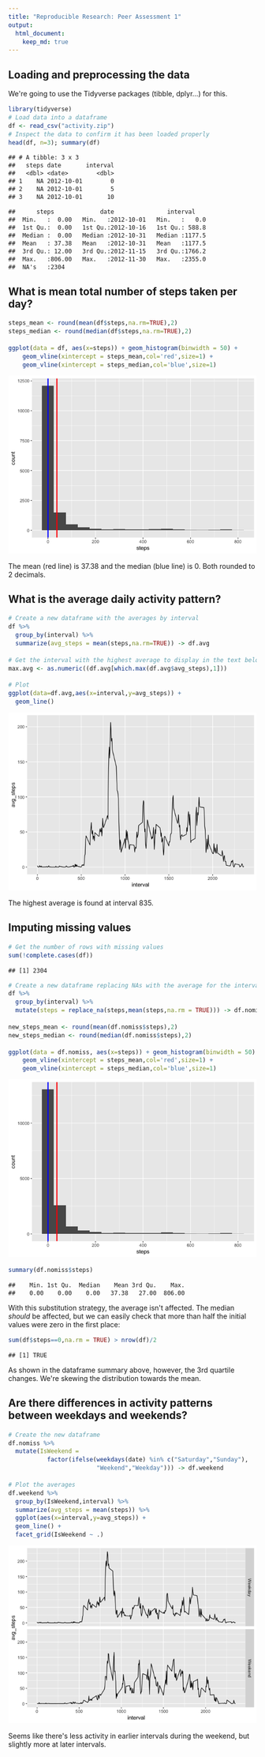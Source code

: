 ```yaml
---
title: "Reproducible Research: Peer Assessment 1"
output: 
  html_document:
    keep_md: true
---
```



## Loading and preprocessing the data

We're going to use the Tidyverse packages (tibble, dplyr...) for this.


```r
library(tidyverse)
# Load data into a dataframe
df <- read_csv("activity.zip")
# Inspect the data to confirm it has been loaded properly
head(df, n=3); summary(df)
```

```
## # A tibble: 3 x 3
##   steps date       interval
##   <dbl> <date>        <dbl>
## 1    NA 2012-10-01        0
## 2    NA 2012-10-01        5
## 3    NA 2012-10-01       10
```

```
##      steps             date               interval     
##  Min.   :  0.00   Min.   :2012-10-01   Min.   :   0.0  
##  1st Qu.:  0.00   1st Qu.:2012-10-16   1st Qu.: 588.8  
##  Median :  0.00   Median :2012-10-31   Median :1177.5  
##  Mean   : 37.38   Mean   :2012-10-31   Mean   :1177.5  
##  3rd Qu.: 12.00   3rd Qu.:2012-11-15   3rd Qu.:1766.2  
##  Max.   :806.00   Max.   :2012-11-30   Max.   :2355.0  
##  NA's   :2304
```


## What is mean total number of steps taken per day?


```r
steps_mean <- round(mean(df$steps,na.rm=TRUE),2)
steps_median <- round(median(df$steps,na.rm=TRUE),2)

ggplot(data = df, aes(x=steps)) + geom_histogram(binwidth = 50) + 
    geom_vline(xintercept = steps_mean,col='red',size=1) +
    geom_vline(xintercept = steps_median,col='blue',size=1)
```

![](PA1_template_files/figure-html/unnamed-chunk-2-1.png)<!-- -->

The mean (red line) is 37.38 and the median (blue line) is 0. Both rounded to 2 decimals.



## What is the average daily activity pattern?


```r
# Create a new dataframe with the averages by interval
df %>% 
  group_by(interval) %>% 
  summarize(avg_steps = mean(steps,na.rm=TRUE)) -> df.avg

# Get the interval with the highest average to display in the text below
max.avg <- as.numeric((df.avg[which.max(df.avg$avg_steps),1]))

# Plot
ggplot(data=df.avg,aes(x=interval,y=avg_steps)) +
  geom_line()
```

![](PA1_template_files/figure-html/unnamed-chunk-3-1.png)<!-- -->

The highest average is found at interval 835.

## Imputing missing values


```r
# Get the number of rows with missing values
sum(!complete.cases(df))
```

```
## [1] 2304
```

```r
# Create a new dataframe replacing NAs with the average for the interval
df %>%
  group_by(interval) %>%
  mutate(steps = replace_na(steps,mean(steps,na.rm = TRUE))) -> df.nomiss

new_steps_mean <- round(mean(df.nomiss$steps),2)
new_steps_median <- round(median(df.nomiss$steps),2)

ggplot(data = df.nomiss, aes(x=steps)) + geom_histogram(binwidth = 50) + 
    geom_vline(xintercept = steps_mean,col='red',size=1) +
    geom_vline(xintercept = steps_median,col='blue',size=1)
```

![](PA1_template_files/figure-html/unnamed-chunk-4-1.png)<!-- -->

```r
summary(df.nomiss$steps)
```

```
##    Min. 1st Qu.  Median    Mean 3rd Qu.    Max. 
##    0.00    0.00    0.00   37.38   27.00  806.00
```

With this substitution strategy, the average isn't affected. The median *should* be affected, but we can easily check that more than half the initial values were zero in the first place:

```r
sum(df$steps==0,na.rm = TRUE) > nrow(df)/2
```

```
## [1] TRUE
```
As shown in the dataframe summary above, however, the 3rd quartile changes. We're skewing the distribution towards the mean.

## Are there differences in activity patterns between weekdays and weekends?


```r
# Create the new dataframe
df.nomiss %>% 
  mutate(IsWeekend = 
           factor(ifelse(weekdays(date) %in% c("Saturday","Sunday"),
                         "Weekend","Weekday"))) -> df.weekend

# Plot the averages
df.weekend %>%
  group_by(IsWeekend,interval) %>%
  summarize(avg_steps = mean(steps)) %>% 
  ggplot(aes(x=interval,y=avg_steps)) + 
  geom_line() +
  facet_grid(IsWeekend ~ .)
```

![](PA1_template_files/figure-html/unnamed-chunk-6-1.png)<!-- -->

Seems like there's less activity in earlier intervals during the weekend, but slightly more at later intervals.
